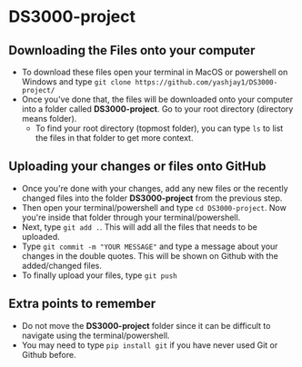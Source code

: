 # DS3000-project

## Downloading the Files onto your computer

- To download these files open your terminal in MacOS or powershell on Windows and type ```git clone https://github.com/yashjay1/DS3000-project/```
- Once you've done that, the files will be downloaded onto your computer into a folder called **DS3000-project**. Go to your root directory (directory means folder).
  - To find your root directory (topmost folder), you can type ```ls``` to list the files in that folder to get more context.
 
## Uploading your changes or files onto GitHub

- Once you're done with your changes, add any new files or the recently changed files into the folder **DS3000-project** from the previous step.
- Then open your terminal/powershell and type ```cd DS3000-project```. Now you're inside that folder through your terminal/powershell.
- Next, type ```git add .```. This will add all the files that needs to be uploaded.
- Type ```git commit -m "YOUR MESSAGE"``` and type a message about your changes in the double quotes. This will be shown on Github with the added/changed files.
- To finally upload your files, type ```git push```


## Extra points to remember
- Do not move the **DS3000-project** folder since it can be difficult to navigate using the terminal/powershell.
- You may need to type ```pip install git``` if you have never used Git or Github before.
